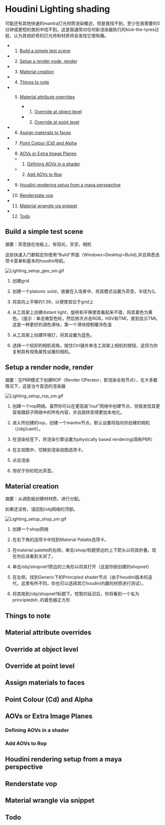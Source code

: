 # Houdini Lighting shading

可能还有其他快速的mantra灯光材质渲染概述，但是我找不到，至少在我需要的5分钟或更短的类别中找不到。这是我通常对任何新渲染器执行的kick-the-tyres过程，认为其他好奇的灯光师和材质师会发现它很有趣。


* 1. [Build a simple test scene](https://github.com/FofightFong/All_In_One/blob/master/special_effects/tutorial_doc/cgwiki/Houdini_Lighting_Shading.md#build-a-simple-test-scene)

* 2. [Setup a render node, render](https://github.com/FofightFong/All_In_One/blob/master/special_effects/tutorial_doc/cgwiki/Houdini_Lighting_Shading.md#setup-a-render-node-render)

* 3. [Material creation](https://github.com/FofightFong/All_In_One/blob/master/special_effects/tutorial_doc/cgwiki/Houdini_Lighting_Shading.md#material-creation)

* 4. [Things to note](https://github.com/FofightFong/All_In_One/blob/master/special_effects/tutorial_doc/cgwiki/Houdini_Lighting_Shading.md#things-to-note)

* 5. [Material attribute overrides](https://github.com/FofightFong/All_In_One/blob/master/special_effects/tutorial_doc/cgwiki/Houdini_Lighting_Shading.md#material-attribute-overrides)

     * 1. [Override at object level](https://github.com/FofightFong/All_In_One/blob/master/special_effects/tutorial_doc/cgwiki/Houdini_Lighting_Shading.md#override-at-object-level)
        
     * 2. [Override at point level](https://github.com/FofightFong/All_In_One/blob/master/special_effects/tutorial_doc/cgwiki/Houdini_Lighting_Shading.md#override-at-point-level)
        
* 6. [Assign materials to faces](https://github.com/FofightFong/All_In_One/blob/master/special_effects/tutorial_doc/cgwiki/Houdini_Lighting_Shading.md#assign-materials-to-faces)

* 7. [Point Colour (Cd) and Alpha](https://github.com/FofightFong/All_In_One/blob/master/special_effects/tutorial_doc/cgwiki/Houdini_Lighting_Shading.md#aovs-or-extra-image-planes)

* 8. [AOVs or Extra Image Planes](https://github.com/FofightFong/All_In_One/blob/master/special_effects/tutorial_doc/cgwiki/Houdini_Lighting_Shading.md#aovs-or-extra-image-planes)

    * 1. [Defining AOVs in a shader](https://github.com/FofightFong/All_In_One/blob/master/special_effects/tutorial_doc/cgwiki/Houdini_Lighting_Shading.md#defining-aovs-in-a-shader)

    * 2. [Add AOVs to Rop](https://github.com/FofightFong/All_In_One/blob/master/special_effects/tutorial_doc/cgwiki/Houdini_Lighting_Shading.md#add-aovs-to-rop)

* 9. [Houdini rendering setup from a maya perspective](https://github.com/FofightFong/All_In_One/blob/master/special_effects/tutorial_doc/cgwiki/Houdini_Lighting_Shading.md#houdini-rendering-setup-from-a-maya-perspective)

* 10. [Renderstate vop](https://github.com/FofightFong/All_In_One/blob/master/special_effects/tutorial_doc/cgwiki/Houdini_Lighting_Shading.md#renderstate-vop)

* 11. [Material wrangle via snippet](https://github.com/FofightFong/All_In_One/blob/master/special_effects/tutorial_doc/cgwiki/Houdini_Lighting_Shading.md#material-wrangle-via-snippet)

* 12. [Todo](https://github.com/FofightFong/All_In_One/blob/master/special_effects/tutorial_doc/cgwiki/Houdini_Lighting_Shading.md#todo)

## Build a simple test scene

摘要：茶壶放在地板上，有阳光，天空，相机

这些快速入门都假定你使用“Build”界面（Windows>Desktop>Build),并且熟悉选项卡菜单和基本的houdini导航。

![Lighting_setup_geo_sm.gif](http://www.tokeru.com/cgwiki/images/1/17/Lighting_setup_geo_sm.gif)

1.  创建grid

2.  创建一个platonic solid，放置在入场景中，将其模式设置为茶壶，半径为3。

3.  将其向上平移约1.39，以便使其位于grid上

4.  从工具架上创建distant light，旋转和平移使其看起来不错，将其着色为黄色。（提示：单击微型色轮，然后依次点击RGB，HSV和TMI，直到显示TMI。这是一种更好的调色滑块，第一个滑块控制暖冷色温

5.  从工具架上创建环境灯，将其设置为蓝色。

6.  选择一个较好的相机视角，按住Ctrl键并单击工具架上相机的按钮，这将为你复制具有视角属性设置的相机。 


##  Setup a render node, render

摘要：在PBR模式下创建ROP（Render OPerator，即渲染全局节点），在大多数情况下，这是当今首选的渲染器

![Lighting_setup_rop_sm.gif](http://www.tokeru.com/cgwiki/images/7/7f/Lighting_setup_rop_sm.gif)

1.  创建一个rop网络。虽然你可以在更高层“/out”网络中创建节点，但我发现其更容易跟踪子网络中的所有内容，并且跳转变得更加本地化。

2.  进入所创建的rop，创建一个mantra节点。默认设置将指向你创建的相机（/obj/cam1）。

3.  在渲染标签下，将渲染引擎设置为physically based rendering(简称PBR）

4.  在主视图中，切换到渲染视图选项卡。

5.  点击渲染

6.  惊叹于你的阳光茶壶。

##  Material creation

摘要：从调色板创建材材质，进行分配。

如果还没有，请回到/obj网络的顶部。

![Lighting_setup_shop_sm.gif](http://www.tokeru.com/cgwiki/images/7/70/Lighting_setup_shop_sm.gif)

1.  创建一个shop网络

2.  在右下角的选项卡中找到Material Palatte选项卡。

3.  在material palette的右侧，单击/shop/标题旁边的上下箭头以将其折叠。现在你应该看到关闭了。

4.  单击/obj/shopnet1旁边的三角形以将其打开（这是你刚创建的shopnet）

5.  在左侧，找到Generic下的Principled shader节点（由于houdini版本的迭代，这里有所不同，你也可以选择其它houdini内置的材质进行测试）。

6.  将其拖到/obj/shopnet1标题下。短暂的延迟后，你将看到一个名为principledsh..的着色器正方形

##  Things to note

##  Material attribute overrides

##  Override at object level

##  Override at point level

##  Assign materials to faces

##  Point Colour (Cd) and Alpha

##  AOVs or Extra Image Planes

### Defining AOVs in a shader

### Add AOVs to Rop

##  Houdini rendering setup from a maya perspective

##  Renderstate vop

##  Material wrangle via snippet

##  Todo


